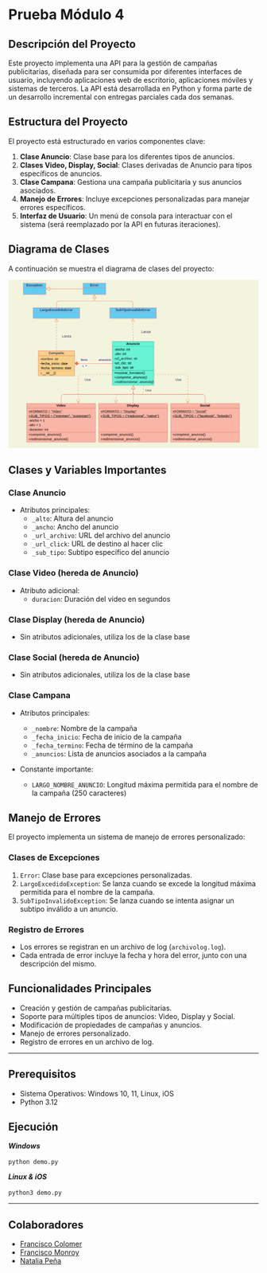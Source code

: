 # Prueba Módulo 4

## Descripción del Proyecto

Este proyecto implementa una API para la gestión de campañas publicitarias, diseñada para ser consumida por diferentes interfaces de usuario, incluyendo aplicaciones web de escritorio, aplicaciones móviles y sistemas de terceros. La API está desarrollada en Python y forma parte de un desarrollo incremental con entregas parciales cada dos semanas.

## Estructura del Proyecto

El proyecto está estructurado en varios componentes clave:

1. **Clase Anuncio**: Clase base para los diferentes tipos de anuncios.
2. **Clases Video, Display, Social**: Clases derivadas de Anuncio para tipos específicos de anuncios.
3. **Clase Campana**: Gestiona una campaña publicitaria y sus anuncios asociados.
4. **Manejo de Errores**: Incluye excepciones personalizadas para manejar errores específicos.
5. **Interfaz de Usuario**: Un menú de consola para interactuar con el sistema (será reemplazado por la API en futuras iteraciones).

## Diagrama de Clases

A continuación se muestra el diagrama de clases del proyecto:

![Diagrama de Clases](/Diagrama_de_clases.png)

## Clases y Variables Importantes

### Clase Anuncio

- Atributos principales:
  - `_alto`: Altura del anuncio
  - `_ancho`: Ancho del anuncio
  - `_url_archivo`: URL del archivo del anuncio
  - `_url_click`: URL de destino al hacer clic
  - `_sub_tipo`: Subtipo específico del anuncio

### Clase Video (hereda de Anuncio)

- Atributo adicional:
  - `duracion`: Duración del video en segundos

### Clase Display (hereda de Anuncio)

- Sin atributos adicionales, utiliza los de la clase base

### Clase Social (hereda de Anuncio)

- Sin atributos adicionales, utiliza los de la clase base

### Clase Campana

- Atributos principales:

  - `_nombre`: Nombre de la campaña
  - `_fecha_inicio`: Fecha de inicio de la campaña
  - `_fecha_termino`: Fecha de término de la campaña
  - `_anuncios`: Lista de anuncios asociados a la campaña

- Constante importante:
  - `LARGO_NOMBRE_ANUNCIO`: Longitud máxima permitida para el nombre de la campaña (250 caracteres)

## Manejo de Errores

El proyecto implementa un sistema de manejo de errores personalizado:

### Clases de Excepciones

1. `Error`: Clase base para excepciones personalizadas.
2. `LargoExcedidoException`: Se lanza cuando se excede la longitud máxima permitida para el nombre de la campaña.
3. `SubTipoInvalidoException`: Se lanza cuando se intenta asignar un subtipo inválido a un anuncio.

### Registro de Errores

- Los errores se registran en un archivo de log (`archivolog.log`).
- Cada entrada de error incluye la fecha y hora del error, junto con una descripción del mismo.

## Funcionalidades Principales

- Creación y gestión de campañas publicitarias.
- Soporte para múltiples tipos de anuncios: Video, Display y Social.
- Modificación de propiedades de campañas y anuncios.
- Manejo de errores personalizado.
- Registro de errores en un archivo de log.

---

## Prerequisitos

- Sistema Operativos: Windows 10, 11, Linux, iOS
- Python 3.12

## Ejecución

**_Windows_**

`python demo.py`

**_Linux & iOS_**

`python3 demo.py`

---

## Colaboradores

- [Francisco Colomer](https://github.com/Cy5k0)
- [Francisco Monroy](https://github.com/fmonroy75)
- [Natalia Peña](https://github.com/StudentNPD)
